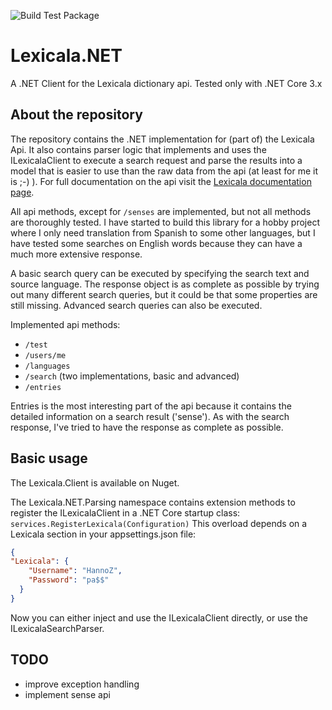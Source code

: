 ![Build Test Package](https://github.com/HannoZ/Lexicala.NET/workflows/Build%20Test%20Package/badge.svg)

# Lexicala.NET
A .NET Client for the Lexicala dictionary api. Tested only with .NET Core 3.x 

## About the repository
The repository contains the .NET implementation for (part of) the Lexicala Api. It also contains parser logic that implements and uses the ILexicalaClient to execute a search request and parse the results into a model that is easier to use than the raw data from the api (at least for me it is ;-) ). For full documentation on the api visit the [Lexicala documentation page](https://api.lexicala.com/documentation).

All api methods, except for `/senses` are implemented, but not all methods are thoroughly tested. I have started to build this library for a hobby project where I only need translation from Spanish to some other languages, but I have tested some searches on English words because they can have a much more extensive response.

A basic search query can be executed by specifying the search text and source language. The response object is as complete as possible by trying out many different search queries, but it could be that some properties are still missing.
Advanced search queries can also be executed.

Implemented api methods:
- `/test`
- `/users/me`
- `/languages`
- `/search` (two implementations, basic and advanced)
- `/entries`

Entries is the most interesting part of the api because it contains the detailed information on a search result ('sense'). As with the search response, I've tried to have the response as complete as possible. 


## Basic usage
The Lexicala.Client is available on Nuget.

The Lexicala.NET.Parsing namespace contains extension methods to register the ILexicalaClient in a .NET Core startup class:
`services.RegisterLexicala(Configuration)`
This overload depends on a Lexicala section in your appsettings.json file:
```json
{
"Lexicala": {
    "Username": "HannoZ",
    "Password": "pa$$"
  }
}
```
Now you can either inject and use the ILexicalaClient directly, or use the ILexicalaSearchParser. 

## TODO
- improve exception handling
- implement sense api 
